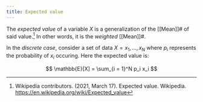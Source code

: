 ```yaml
---
title: Expected value
---
```



The *expected value* of a variable $X$ is a generalization of the [[Mean]]# of said value.[^wiki] In other words, it is the *weighted* [[Mean]]#.

In the *discrete case*, consider a set of data $X = {x_1, ..., x_N}$ where $p_i$ represents the probability of $x_i$ occuring. Here the expected value is:

$$ \mathbb{E}[X] = \sum_{i = 1}^N p_i x_i $$

[^wiki]: Wikipedia contributors. (2021, March 17). Expected value. Wikipedia. <https://en.wikipedia.org/wiki/Expected_value>
